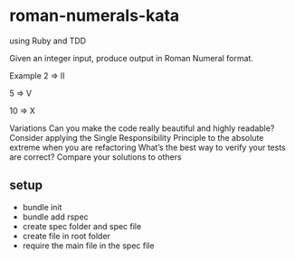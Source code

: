 # roman-numerals-kata
using Ruby and TDD

Given an integer input, produce output in Roman Numeral format.

Example
2 => II

5 => V

10 => X

Variations
Can you make the code really beautiful and highly readable?
Consider applying the Single Responsibility Principle to the absolute extreme when you are refactoring
What’s the best way to verify your tests are correct?
Compare your solutions to others

## setup

- bundle init 
- bundle add rspec 
- create spec folder and spec file 
- create file in root folder 
- require the main file in the spec file